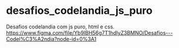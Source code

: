 # desafios_codelandia_js_puro
Desafios codelandia com js puro, html e css. https://www.figma.com/file/Yb9IBH56g7T1hdIyZ3BMNO/Desafios---Codel%C3%A2ndia?node-id=0%3A1
